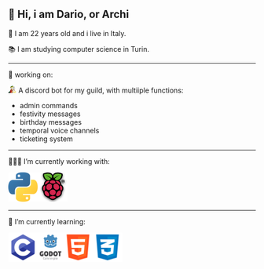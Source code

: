 ## 👋 Hi, i am Dario, or Archi 

🤔 I am 22 years old and i live in Italy. 

📚 I am studying computer science in Turin. 

</div> <hr > </div> 

🔭 working on:

<img src= "https://github.com/Just-Archi/Just-Archi/blob/main/icons/Screenshot%202024-07-07%20104057.png" height=15 > A discord bot for my guild, with multiiple functions:
  - admin commands
  - festivity messages
  - birthday messages
  - temporal voice channels
  - ticketing system

</div> <hr> </div> 

👨🏼‍💻 I’m currently working with:

<img src= "https://github.com/Just-Archi/Just-Archi/blob/main/icons/python-logo.png" wide=60 height=60><img src= "https://github.com/Just-Archi/Just-Archi/blob/main/icons/R.png" wode=60 height=60>

</div> <hr> </div>

🌱 I’m currently learning:

<img src= "https://github.com/Just-Archi/Just-Archi/blob/main/icons/letter_c_PNG22.png" wide= 60 height= 60><img src= "https://github.com/Just-Archi/Just-Archi/blob/main/icons/3530963-9598149809-logo_.png" wide= 60 height= 60><img src= "https://github.com/Just-Archi/Just-Archi/blob/main/icons/logo-html-5-1024.png" wide= 60 height= 60><img src= "https://github.com/Just-Archi/Just-Archi/blob/main/icons/R%20(1).png" wide= 60 height= 60>

<!--
**Just-Archi/Just-Archi** is a ✨ _special_ ✨ repository because its `README.md` (this file) appears on your GitHub profile.

Here are some ideas to get you started:

- 🔭 I’m currently working on ...
- 🌱 I’m currently learning ...
- 👯 I’m looking to collaborate on ...
- 🤔 I’m looking for help with ...
- 💬 Ask me about ...
- 📫 How to reach me: ...
- 😄 Pronouns: ...
- ⚡ Fun fact: ...
-->
